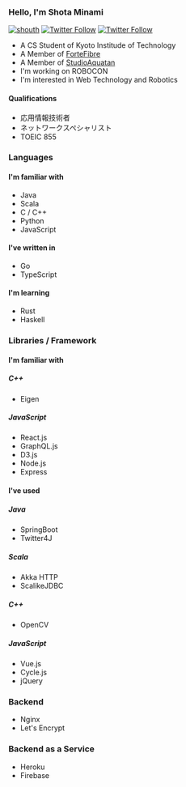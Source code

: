 ### Hello, I'm Shota Minami

[![shouth](https://img.shields.io/endpoint?url=https%3A%2F%2Fatcoder-badges.now.sh%2Fapi%2Fatcoder%2Fjson%2Fshouth)](https://atcoder.jp/users/shouth)
[![Twitter Follow](https://img.shields.io/twitter/follow/_shouth?style=social)](https://twitter.com/_shouth)
[![Twitter Follow](https://img.shields.io/twitter/follow/_shouth_kit?style=social)](https://twitter.com/_shouth_kit)

- A CS Student of Kyoto Institude of Technology
- A Member of [ForteFibre](https://www.fortefibre.net)
- A Member of [StudioAquatan](https://www.aquatan.studio)
- I'm working on ROBOCON
- I'm interested in Web Technology and Robotics

#### Qualifications

- 応用情報技術者
- ネットワークスペシャリスト
- TOEIC 855

### Languages

#### I'm familiar with

- Java
- Scala
- C / C++
- Python
- JavaScript

#### I've written in

- Go
- TypeScript

#### I'm learning

- Rust
- Haskell

### Libraries / Framework

#### I'm familiar with

##### C++

- Eigen

##### JavaScript

- React.js
- GraphQL.js
- D3.js
- Node.js
- Express

#### I've used

##### Java

- SpringBoot
- Twitter4J

##### Scala

- Akka HTTP
- ScalikeJDBC

##### C++

- OpenCV

##### JavaScript

- Vue.js
- Cycle.js
- jQuery

### Backend

- Nginx
- Let's Encrypt

### Backend as a Service

- Heroku
- Firebase
